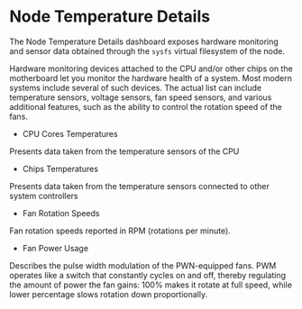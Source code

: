 # Node Temperature Details

The Node Temperature Details dashboard exposes hardware monitoring and
sensor data obtained through the `sysfs` virtual filesystem of the node.

Hardware monitoring devices attached to the CPU and/or other chips on the
motherboard let you monitor the hardware health of a system. Most modern
systems include several of such devices. The actual list can include temperature
sensors, voltage sensors, fan speed sensors, and various additional features,
such as the ability to control the rotation speed of the fans.


* CPU Cores Temperatures

Presents data taken from the temperature sensors of the CPU


* Chips Temperatures

Presents data taken from the temperature sensors connected to other
system controllers


* Fan Rotation Speeds

Fan rotation speeds reported in RPM (rotations per minute).


* Fan Power Usage

Describes the pulse width modulation of the PWN-equipped fans. PWM operates
like a switch that constantly cycles on and off, thereby regulating the
amount of power the fan gains: 100% makes it rotate at full speed, while
lower percentage slows rotation down proportionally.
